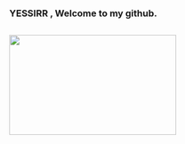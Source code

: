 ### YESSIRR , Welcome to my github.
##
<div style="display: inline">
  <a href="https://github.com/Jhonvtxn/">
  <img width="300em" height="180em" src="https://github-readme-stats.vercel.app/api/top-langs/?username=Jhonvtxn&layout=compact&langs_count=10&bg_color=0d1117&hide_border=False&theme=synthwave"/>

